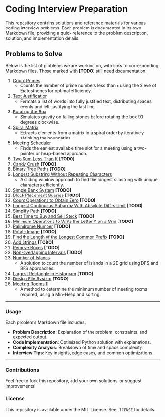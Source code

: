 # Coding Interview Preparation

This repository contains solutions and reference materials for various coding interview problems. Each problem is documented in its own Markdown file, providing a quick reference to the problem description, solution, and implementation details.

## Problems to Solve

Below is the list of problems we are working on, with links to corresponding Markdown files. Those marked with **[TODO]** still need documentation.

1. [Count Primes](count_primes.md)  
   - Counts the number of prime numbers less than `n` using the Sieve of Eratosthenes for optimal efficiency.
2. [Text Justification](text_justification.md)  
   - Formats a list of words into fully justified text, distributing spaces evenly and left-justifying the last line.
3. [Rotating the Box](rotate_box.md)  
   - Simulates gravity on falling stones before rotating the box 90 degrees clockwise.
4. [Spiral Matrix](spiral_matrix.md)  
   - Extracts elements from a matrix in a spiral order by iteratively shrinking the boundaries.
5. [Meeting Scheduler](meeting_scheduler.md)  
   - Finds the earliest available time slot for a meeting using a two-pointer or heap-based approach.
6. [Two Sum Less Than K](two_sum_less_than_k.md) **[TODO]**  
7. [Candy Crush](candy_crush.md) **[TODO]**  
8. [Binary Tree Paths](binary_tree_paths.md) **[TODO]**  
9. [Longest Substring Without Repeating Characters](longest_substring_no_repeats.md)  
   - A sliding window approach to find the longest substring with unique characters efficiently.  
10. [Simple Bank System](simple_bank_system.md) **[TODO]**  
11. [Block Placement Queries](block_placement_queries.md) **[TODO]**  
12. [Count Operations to Obtain Zero](count_operations_to_zero.md) **[TODO]**  
13. [Longest Continuous Subarray With Absolute Diff ≤ Limit](longest_subarray_absolute_diff.md) **[TODO]**  
14. [Simplify Path](simplify_path.md) **[TODO]**  
15. [Best Time to Buy and Sell Stock](best_time_buy_sell_stock.md) **[TODO]**  
16. [Minimum Operations to Write the Letter Y on a Grid](min_operations_write_y.md) **[TODO]**  
17. [Palindrome Number](palindrome_number.md) **[TODO]**  
18. [Rotate Image](rotate_image.md) **[TODO]**  
19. [Find the Length of the Longest Common Prefix](longest_common_prefix.md) **[TODO]**  
20. [Add Strings](add_strings.md) **[TODO]**  
21. [Remove Boxes](remove_boxes.md) **[TODO]**  
22. [Non-overlapping Intervals](non_overlapping_intervals.md) **[TODO]**  
23. [Number of Islands](number_of_islands.md)  
    - A solution to count the number of islands in a 2D grid using DFS and BFS approaches.  
24. [Largest Rectangle in Histogram](largest_rectangle_histogram.md) **[TODO]**  
25. [Design File System](design_file_system.md) **[TODO]**  
26. [Meeting Rooms II](meeting_rooms_ii.md)  
    - A method to determine the minimum number of meeting rooms required, using a Min-Heap and sorting.  

---

### **Usage**
Each problem’s Markdown file includes:
- **Problem Description**: Explanation of the problem, constraints, and expected output.
- **Code Implementation**: Optimized Python solution with explanations.
- **Complexity Analysis**: Breakdown of time and space complexity.
- **Interview Tips**: Key insights, edge cases, and common optimizations.

---

### **Contributions**
Feel free to fork this repository, add your own solutions, or suggest improvements!

### **License**
This repository is available under the MIT License. See `LICENSE` for details.
